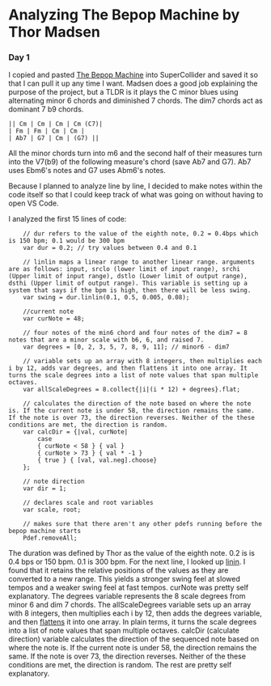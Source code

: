 # Analyzing The Bepop Machine by Thor Madsen
### Day 1
I copied and pasted [The Bepop Machine](https://scsynth.org/t/the-bebop-machine/7066) into SuperCollider and saved it so that I can pull it up any time I want. Madsen does a good job explaining the purpose of the project, but a TLDR is it plays the C minor blues using alternating minor 6 chords and diminished 7 chords. The dim7 chords act as dominant 7 b9 chords. 

    || Cm | Cm | Cm | Cm (C7)|
    | Fm | Fm | Cm | Cm |
    | Ab7 | G7 | Cm | (G7) ||

All the minor chords turn into m6 and the second half of their measures turn into the V7(b9) of the following measure's chord (save Ab7 and G7). Ab7 uses Ebm6's notes and G7 uses Abm6's notes. 

Because I planned to analyze line by line, I decided to make notes within the code itself so that I could keep track of what was going on without having to open VS Code. 

I analyzed the first 15 lines of code:

        // dur refers to the value of the eighth note, 0.2 = 0.4bps which is 150 bpm; 0.1 would be 300 bpm
        var dur = 0.2; // try values between 0.4 and 0.1

        // linlin maps a linear range to another linear range. arguments are as follows: input, srclo (lower limit of input range), srchi (Upper limit of input range), dstlo (Lower limit of output range), dsthi (Upper limit of output range). This variable is setting up a system that says if the bpm is high, then there will be less swing.
        var swing = dur.linlin(0.1, 0.5, 0.005, 0.08);

        //current note
        var curNote = 48;

        // four notes of the min6 chord and four notes of the dim7 = 8 notes that are a minor scale with b6, 6, and raised 7.
        var degrees = [0, 2, 3, 5, 7, 8, 9, 11]; // minor6 - dim7

        // variable sets up an array with 8 integers, then multiplies each i by 12, adds var degrees, and then flattens it into one array. It turns the scale degrees into a list of note values that span multiple octaves.
        var allScaleDegrees = 8.collect{|i|(i * 12) + degrees}.flat;

        // calculates the direction of the note based on where the note is. If the current note is under 58, the direction remains the same. If the note is over 73, the direction reverses. Neither of the these conditions are met, the direction is random.
        var calcDir = {|val, curNote|
            case
            { curNote < 58 } { val }
            { curNote > 73 } { val * -1 }
            { true } { [val, val.neg].choose}
        };

        // note direction
        var dir = 1;

        // declares scale and root variables
        var scale, root;

        // makes sure that there aren't any other pdefs running before the bepop machine starts
        Pdef.removeAll;

The duration was defined by Thor as the value of the eighth note. 0.2 is is 0.4 bps or 150 bpm. 0.1 is 300 bpm. For the next line, I looked up [linin](https://doc.sccode.org/Classes/LinLin.html). I found that it retains the relative positions of the values as they are converted to a new range. This yields a stronger swing feel at slowed tempos and a weaker swing feel at fast tempos. curNote was pretty self explanatory. The degrees variable represents the 8 scale degrees from minor 6 and dim 7 chords. The allScaleDegrees variable sets up an array with 8 integers, then multiplies each i by 12, then adds the degrees variable, and then [flattens](http://doc.sccode.org/Classes/SequenceableCollection.html) it into one array. In plain terms, it turns the scale degrees into a list of note values that span multiple octaves. calcDir (calculate direction) variable calculates the direction of the sequenced note based on where the note is. If the current note is under 58, the direction remains the same. If the note is over 73, the direction reverses. Neither of the these conditions are met, the direction is random. The rest are pretty self explanatory.